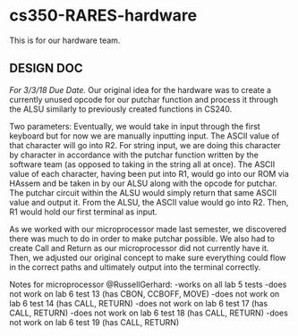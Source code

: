 # cs350-RARES-hardware
This is for our hardware team.

## DESIGN DOC

*For 3/3/18 Due Date.*
Our original idea for the hardware was to create a currently unused opcode for our putchar function and process it through the ALSU similarly to previously created functions in CS240. 

Two parameters: 
Eventually, we would take in input through the first keyboard but for now we are manually inputting input. The ASCII value of that character will go into R2. For string input, we are doing this character by character in accordance with the putchar function written by the software team (as opposed to taking in the string all at once). The ASCII value of each character, having been put into R1, would go into our ROM via HAssem and be taken in by our ALSU along with the opcode for putchar. The putchar circuit within the ALSU would simply return that same ASCII value and output it. From the ALSU, the ASCII value would go into R2. Then, R1 would hold our first terminal as input. 

As we worked with our microprocessor made last semester, we discovered there was much to do in order to make putchar possible. We also had to create Call and Return as our microprocessor did not currently have it. Then, we adjusted our original concept to make sure everything could flow in the correct paths and ultimately output into the terminal correctly. 

Notes for microprocessor @RussellGerhard:
-works on all lab 5 tests
-does not work on lab 6 test 13 (has CBON, CCBOFF, MOVE)
-does not work on lab 6 test 14 (has CALL, RETURN)
-does not work on lab 6 test 17 (has CALL, RETURN)
-does not work on lab 6 test 18 (has CALL, RETURN)
-does not work on lab 6 test 19 (has CALL, RETURN)
